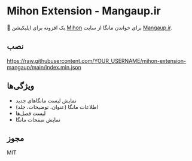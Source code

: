 # Mihon Extension - Mangaup.ir

📖 یک افزونه برای اپلیکیشن [Mihon](https://mihon.app) برای خواندن مانگا از سایت [Mangaup.ir](https://mangaup.ir).

## نصب
https://raw.githubusercontent.com/YOUR_USERNAME/mihon-extension-mangaup/main/index.min.json

## ویژگی‌ها
- نمایش لیست مانگاهای جدید
- اطلاعات مانگا (عنوان، توضیحات، جلد)
- لیست فصل‌ها
- نمایش صفحات مانگا

## مجوز
MIT
